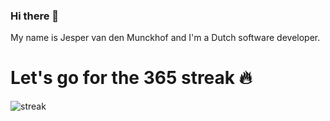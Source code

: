 ### Hi there 👋

My name is Jesper van den Munckhof and I'm a Dutch software developer.

# Let's go for the 365 streak 🔥
<p><img align="center" src="https://github-readme-streak-stats.herokuapp.com/?user=jmunckhof&theme=dark" alt="streak" /></p>
